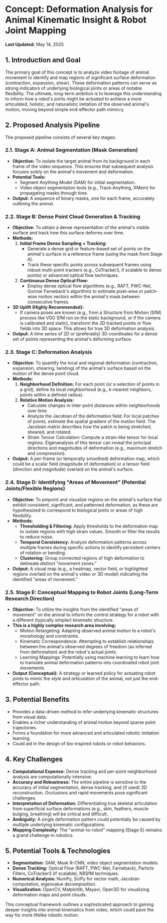 # Concept: Deformation Analysis for Animal Kinematic Insight & Robot Joint Mapping

**Last Updated:** May 14, 2025

## 1. Introduction and Goal

The primary goal of this concept is to analyze video footage of animal movement to identify and map regions of significant surface deformation (contraction, expansion, shear). These deformation patterns can serve as strong indicators of underlying biological joints or areas of notable flexibility. The ultimate, long-term ambition is to leverage this understanding to inform how a robot's joints might be actuated to achieve a more articulated, holistic, and naturalistic imitation of the observed animal's motion, moving beyond simple end-effector path mimicry.

## 2. Proposed Analysis Pipeline

The proposed pipeline consists of several key stages:

### 2.1. Stage A: Animal Segmentation (Mask Generation)
* **Objective:** To isolate the target animal from its background in each frame of the video sequence. This ensures that subsequent analysis focuses solely on the animal's movement and deformation.
* **Potential Tools:**
    * Segment Anything Model (SAM) for initial segmentation.
    * Video object segmentation tools (e.g., Track-Anything, XMem) for propagating masks through time.
* **Output:** A sequence of binary masks, one for each frame, accurately outlining the animal.

### 2.2. Stage B: Dense Point Cloud Generation & Tracking
* **Objective:** To obtain a dense representation of the animal's visible surface and track how this surface deforms over time.
* **Methods:**
    1.  **Initial Frame Dense Sampling + Tracking:**
        * Generate a dense grid or feature-based set of points on the animal's surface in a reference frame (using the mask from Stage A).
        * Track these specific points across subsequent frames using robust multi-point trackers (e.g., CoTracker3, if scalable to dense points) or advanced optical flow techniques.
    2.  **Continuous Dense Optical Flow:**
        * Employ dense optical flow algorithms (e.g., RAFT, PWC-Net, Gunnar Farneback's algorithm) to estimate pixel-wise or patch-wise motion vectors within the animal's mask between consecutive frames.
* **3D Uplift (Highly Recommended):**
    * If camera poses are known (e.g., from a Structure from Motion (SfM) process like VGG SfM run on the static background, or if the camera is calibrated and static), transform the 2D tracked points or flow fields into 3D space. This allows for true 3D deformation analysis.
* **Output:** A time series of 2D or (preferably) 3D coordinates for a dense set of points representing the animal's deforming surface.

### 2.3. Stage C: Deformation Analysis
* **Objective:** To quantify the local and regional deformation (contraction, expansion, shearing, twisting) of the animal's surface based on the motion of the dense point cloud.
* **Methods:**
    1.  **Neighborhood Definition:** For each point (or a selection of points in a grid), define its local neighborhood (e.g., k-nearest neighbors, points within a defined radius).
    2.  **Relative Motion Analysis:**
        * Calculate changes in inter-point distances within neighborhoods over time.
        * Analyze the Jacobian of the deformation field: For local patches of points, estimate the spatial gradient of the motion field. The Jacobian matrix describes how the patch is being stretched, sheared, and rotated.
        * Strain Tensor Calculation: Compute a strain-like tensor for local regions. Eigenanalysis of this tensor can reveal the principal directions and magnitudes of deformation (e.g., maximum stretch and compression).
* **Output:** A per-frame (or temporally smoothed) deformation map, which could be a scalar field (magnitude of deformation) or a tensor field (direction and magnitude) overlaid on the animal's surface.

### 2.4. Stage D: Identifying "Areas of Movement" (Potential Joints/Flexible Regions)
* **Objective:** To pinpoint and visualize regions on the animal's surface that exhibit consistent, significant, and patterned deformation, as these are hypothesized to correspond to biological joints or areas of high flexibility.
* **Methods:**
    * **Thresholding & Filtering:** Apply thresholds to the deformation map to isolate regions with high strain values. Smooth or filter the results to reduce noise.
    * **Temporal Consistency:** Analyze deformation patterns across multiple frames during specific actions to identify persistent centers of rotation or bending.
    * **Clustering:** Group connected regions of high deformation to delineate distinct "movement zones."
* **Output:** A visual map (e.g., a heatmap, vector field, or highlighted regions overlaid on the animal's video or 3D model) indicating the identified "areas of movement."

### 2.5. Stage E: Conceptual Mapping to Robot Joints (Long-Term Research Direction)
* **Objective:** To utilize the insights from the identified "areas of movement" on the animal to inform the control strategy for a robot with a different (typically simpler) kinematic structure.
* **This is a highly complex research area involving:**
    * Motion Retargeting: Adapting observed animal motion to a robot's morphology and constraints.
    * Kinematic Correspondence: Attempting to establish relationships between the animal's observed degrees of freedom (as inferred from deformation) and the robot's actual joints.
    * Learning Mappings: Potentially using machine learning to learn how to translate animal deformation patterns into coordinated robot joint movements.
* **Output (Conceptual):** A strategy or learned policy for actuating robot joints to mimic the *style* and *articulation* of the animal, not just the end-effector path.

## 3. Potential Benefits
* Provides a data-driven method to infer underlying kinematic structures from visual data.
* Enables a richer understanding of animal motion beyond sparse point trajectories.
* Forms a foundation for more advanced and articulated robotic imitation learning.
* Could aid in the design of bio-inspired robots or robot behaviors.

## 4. Key Challenges
* **Computational Expense:** Dense tracking and per-point neighborhood analysis are computationally intensive.
* **Accuracy and Robustness:** The entire pipeline is sensitive to the accuracy of initial segmentation, dense tracking, and (if used) 3D reconstruction. Occlusions and rapid movements pose significant challenges.
* **Interpretation of Deformation:** Differentiating true skeletal articulation from superficial surface deformations (e.g., skin, feathers, muscle bulging, breathing) will be critical and difficult.
* **Ambiguity:** A single deformation pattern could potentially be caused by multiple underlying kinematic configurations.
* **Mapping Complexity:** The "animal-to-robot" mapping (Stage E) remains a grand challenge in robotics.

## 5. Potential Tools & Technologies
* **Segmentation:** SAM, Mask R-CNN, video object segmentation models.
* **Dense Tracking:** Optical Flow (RAFT, PWC-Net, Farneback), Particle Filters, CoTracker3 (if scalable), NRSfM techniques.
* **Numerical Analysis:** NumPy, SciPy for vector math, Jacobian computation, eigenvalue decomposition.
* **Visualization:** OpenCV, Matplotlib, Mayavi, Open3D for visualizing deformation maps and point clouds.

This conceptual framework outlines a sophisticated approach to gaining deeper insights into animal kinematics from video, which could pave the way for more lifelike robotic motion.
